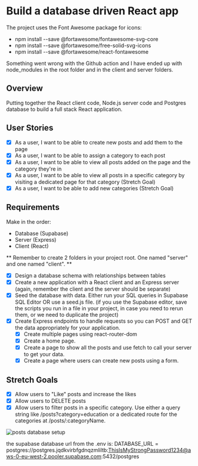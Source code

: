 # Build a database driven React app

The project uses the Font Awesome package for icons:
- npm install --save @fortawesome/fontawesome-svg-core
- npm install --save @fortawesome/free-solid-svg-icons
- npm install --save @fortawesome/react-fontawesome

Something went wrong with the Github action and I have ended up with node_modules in the root folder and in the client and server folders.

## Overview

Putting together the React client code, Node.js server code and Postgres database to build a full stack React application.

## User Stories

- [x] As a user, I want to be able to create new posts and add them to the page
- [x] As a user, I want to be able to assign a category to each post
- [x] As a user, I want to be able to view all posts added on the page and the category they're in
- [x] As a user, I want to be able to view all posts in a specific category by visiting a dedicated page for that category (Stretch Goal)
- [x] As a user, I want to be able to add new categories (Stretch Goal)

## Requirements

Make in the order:

- Database (Supabase)
- Server (Express)
- Client (React)

 ** Remember to create 2 folders in your project root. One named "server" and one named "client". **

- [x] Design a database schema with relationships between tables
- [x] Create a new application with a React client and an Express server
(again, remember the client and the server should be separate)
- [x] Seed the database with data. Either run your SQL queries in Supabase SQL Editor OR use a seed.js file. (if you use the Supabase editor, save the scripts you run in a file in your project, in case you need to rerun them, or we need to duplicate the project)
- [x] Create Express endpoints to handle requests so you can POST and GET the data appropriately for your application.
  - [x] Create multiple pages using react-router-dom
  - [x] Create a home page.
  - [x] Create a page to show all the posts and use fetch to call your server to get your data.
  - [x] Create a page where users can create new posts using a form.

## Stretch Goals

- [x] Allow users to "Like" posts and increase the likes
- [x] Allow users to DELETE posts
- [x] Allow users to filter posts in a specific category. Use either a query string like /posts?category=education or a dedicated route for the categories at /posts/:categoryName.

![posts database setup](https://github.com/gabaal/Full-Stack-Posts-App/assets/36296159/c79b8a06-04ed-4b32-8aab-e37c1135876d)

the supabase database url from the .env is:
DATABASE_URL = postgres://postgres.jqdkvirbfgdnqzmliltb:ThisIsMyStrongPassword1234@aws-0-eu-west-2.pooler.supabase.com:5432/postgres